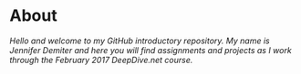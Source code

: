 # About 

_Hello and welcome to my GitHub introductory repository.  My name is Jennifer Demiter and here you will find assignments and projects as I work through the February 2017 DeepDive.net course._



